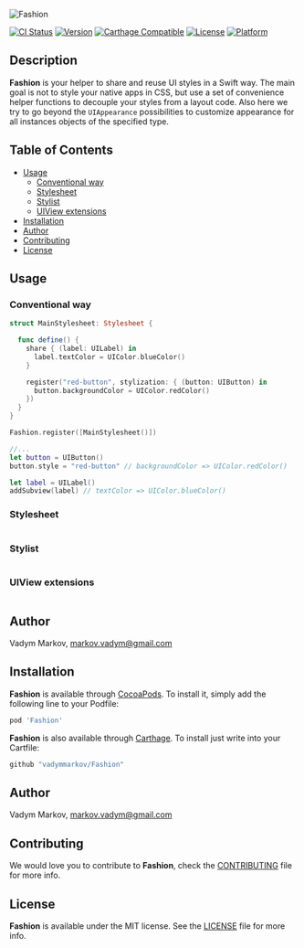 ![Fashion](https://github.com/vadymmarkov/Fashion/blob/master/Resources/FashionPresentation.png)

[![CI Status](http://img.shields.io/travis/vadymmarkov/Fashion.svg?style=flat)](https://travis-ci.org/vadymmarkov/Fashion)
[![Version](https://img.shields.io/cocoapods/v/Fashion.svg?style=flat)](http://cocoadocs.org/docsets/Fashion)
[![Carthage Compatible](https://img.shields.io/badge/Carthage-compatible-4BC51D.svg?style=flat)](https://github.com/Carthage/Carthage)
[![License](https://img.shields.io/cocoapods/l/Fashion.svg?style=flat)](http://cocoadocs.org/docsets/Fashion)
[![Platform](https://img.shields.io/cocoapods/p/Fashion.svg?style=flat)](http://cocoadocs.org/docsets/Fashion)

## Description

**Fashion** is your helper to share and reuse UI styles in a Swift way. The
main goal is not to style your native apps in CSS, but use a set of convenience
helper functions to decouple your styles from a layout code. Also here we try to
go beyond the `UIAppearance` possibilities to customize appearance for all
instances objects of the specified type.

## Table of Contents

* [Usage](#usage)
  * [Conventional way](#conventional-way)
  * [Stylesheet](#stylesheet)
  * [Stylist](#stylist)
  * [UIView extensions](#uiview-extensions)
* [Installation](#installation)
* [Author](#author)
* [Contributing](#contributing)
* [License](#license)

## Usage

### Conventional way

```swift
struct MainStylesheet: Stylesheet {

  func define() {
    share { (label: UILabel) in
      label.textColor = UIColor.blueColor()
    }

    register("red-button", stylization: { (button: UIButton) in
      button.backgroundColor = UIColor.redColor()
    })
  }
}

Fashion.register([MainStylesheet()])

//...
let button = UIButton()
button.style = "red-button" // backgroundColor => UIColor.redColor()

let label = UILabel()
addSubview(label) // textColor => UIColor.blueColor()
```

### Stylesheet
```swift
```

### Stylist

```swift
```

### UIView extensions

```swift
```

## Author

Vadym Markov, markov.vadym@gmail.com

## Installation

**Fashion** is available through [CocoaPods](http://cocoapods.org). To install
it, simply add the following line to your Podfile:

```ruby
pod 'Fashion'
```

**Fashion** is also available through [Carthage](https://github.com/Carthage/Carthage).
To install just write into your Cartfile:

```ruby
github "vadymmarkov/Fashion"
```

## Author

Vadym Markov, markov.vadym@gmail.com

## Contributing

We would love you to contribute to **Fashion**, check the [CONTRIBUTING](https://github.com/vadymmarkov/Fashion/blob/master/CONTRIBUTING.md) file for more info.

## License

**Fashion** is available under the MIT license. See the [LICENSE](https://github.com/vadymmarkov/Fashion/blob/master/LICENSE.md) file for more info.
